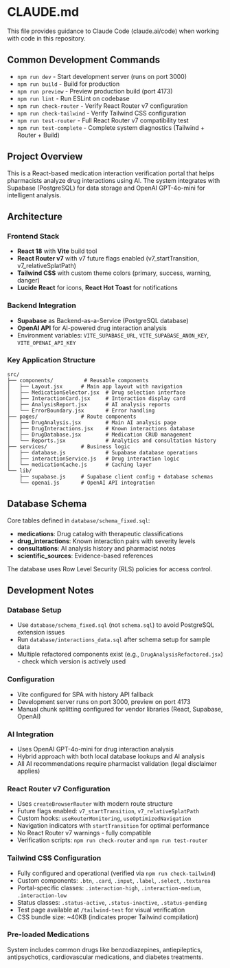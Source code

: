 # CLAUDE.md

This file provides guidance to Claude Code (claude.ai/code) when working with code in this repository.

## Common Development Commands

- `npm run dev` - Start development server (runs on port 3000)
- `npm run build` - Build for production  
- `npm run preview` - Preview production build (port 4173)
- `npm run lint` - Run ESLint on codebase
- `npm run check-router` - Verify React Router v7 configuration
- `npm run check-tailwind` - Verify Tailwind CSS configuration
- `npm run test-router` - Full React Router v7 compatibility test
- `npm run test-complete` - Complete system diagnostics (Tailwind + Router + Build)

## Project Overview

This is a React-based medication interaction verification portal that helps pharmacists analyze drug interactions using AI. The system integrates with Supabase (PostgreSQL) for data storage and OpenAI GPT-4o-mini for intelligent analysis.

## Architecture

### Frontend Stack
- **React 18** with **Vite** build tool
- **React Router v7** with v7 future flags enabled (v7_startTransition, v7_relativeSplatPath)
- **Tailwind CSS** with custom theme colors (primary, success, warning, danger)
- **Lucide React** for icons, **React Hot Toast** for notifications

### Backend Integration
- **Supabase** as Backend-as-a-Service (PostgreSQL database)
- **OpenAI API** for AI-powered drug interaction analysis
- Environment variables: `VITE_SUPABASE_URL`, `VITE_SUPABASE_ANON_KEY`, `VITE_OPENAI_API_KEY`

### Key Application Structure

```
src/
├── components/          # Reusable components
│   ├── Layout.jsx      # Main app layout with navigation
│   ├── MedicationSelector.jsx  # Drug selection interface
│   ├── InteractionCard.jsx     # Interaction display card  
│   ├── AnalysisReport.jsx      # AI analysis reports
│   └── ErrorBoundary.jsx       # Error handling
├── pages/              # Route components
│   ├── DrugAnalysis.jsx        # Main AI analysis page
│   ├── DrugInteractions.jsx    # Known interactions database
│   ├── DrugDatabase.jsx        # Medication CRUD management
│   └── Reports.jsx             # Analytics and consultation history
├── services/           # Business logic
│   ├── database.js             # Supabase database operations
│   ├── interactionService.js   # Drug interaction logic
│   └── medicationCache.js      # Caching layer
└── lib/
    ├── supabase.js     # Supabase client config + database schemas
    └── openai.js       # OpenAI API integration
```

## Database Schema

Core tables defined in `database/schema_fixed.sql`:
- **medications**: Drug catalog with therapeutic classifications
- **drug_interactions**: Known interaction pairs with severity levels
- **consultations**: AI analysis history and pharmacist notes  
- **scientific_sources**: Evidence-based references

The database uses Row Level Security (RLS) policies for access control.

## Development Notes

### Database Setup
- Use `database/schema_fixed.sql` (not `schema.sql`) to avoid PostgreSQL extension issues
- Run `database/interactions_data.sql` after schema setup for sample data
- Multiple refactored components exist (e.g., `DrugAnalysisRefactored.jsx`) - check which version is actively used

### Configuration 
- Vite configured for SPA with history API fallback
- Development server runs on port 3000, preview on port 4173  
- Manual chunk splitting configured for vendor libraries (React, Supabase, OpenAI)

### AI Integration
- Uses OpenAI GPT-4o-mini for drug interaction analysis
- Hybrid approach with both local database lookups and AI analysis
- All AI recommendations require pharmacist validation (legal disclaimer applies)

### React Router v7 Configuration
- Uses `createBrowserRouter` with modern route structure
- Future flags enabled: `v7_startTransition`, `v7_relativeSplatPath`
- Custom hooks: `useRouterMonitoring`, `useOptimizedNavigation`
- Navigation indicators with `startTransition` for optimal performance
- No React Router v7 warnings - fully compatible
- Verification scripts: `npm run check-router` and `npm run test-router`

### Tailwind CSS Configuration
- Fully configured and operational (verified via `npm run check-tailwind`)
- Custom components: `.btn`, `.card`, `.input`, `.label`, `.select`, `.textarea`
- Portal-specific classes: `.interaction-high`, `.interaction-medium`, `.interaction-low`
- Status classes: `.status-active`, `.status-inactive`, `.status-pending`
- Test page available at `/tailwind-test` for visual verification
- CSS bundle size: ~40KB (indicates proper Tailwind compilation)

### Pre-loaded Medications
System includes common drugs like benzodiazepines, antiepileptics, antipsychotics, cardiovascular medications, and diabetes treatments.
